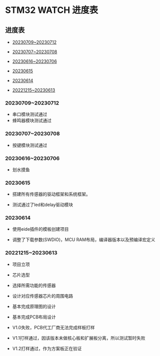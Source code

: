 #  STM32 WATCH 进度表

## 进度表

- [20230709~20230712](#2023070920230712)

- [20230707~20230708](#2023070720230708)

- [20230616~20230706](#2023061620230706)

- [20230615](#20230615)

- [20230614](#20230614)

- [20221215~20230613](#2022121520230613)


### 20230709~20230712

- 串口模块测试通过
- 蜂鸣器模块测试通过

### 20230707~20230708

- 按键模块测试通过

### 20230616~20230706

- 划水摸鱼

### 20230615

- 搭建所有传感器的驱动框架和系统框架。

- 测试通过了led和delay驱动模块


### 20230614

- 使用eide插件的模板创建项目

- 调整了下载参数(SWDIO)，MCU RAM布局，编译器版本以及预编译宏定义

### 20221215~20230613

- 项目立项

- 芯片选型

- 选择所需功能的传感器

- 设计对应传感器芯片的周围电路

- 基本完成原理图的设计

- 基本完成PCB布局设计

- V1.0失败，PCB代工厂商无法完成样板打样

- V1.1打样通过，因该版本未做核心板和扩展板分离，所以测试暂时失败

- V1.2打样通过，作为方案板正在验证





